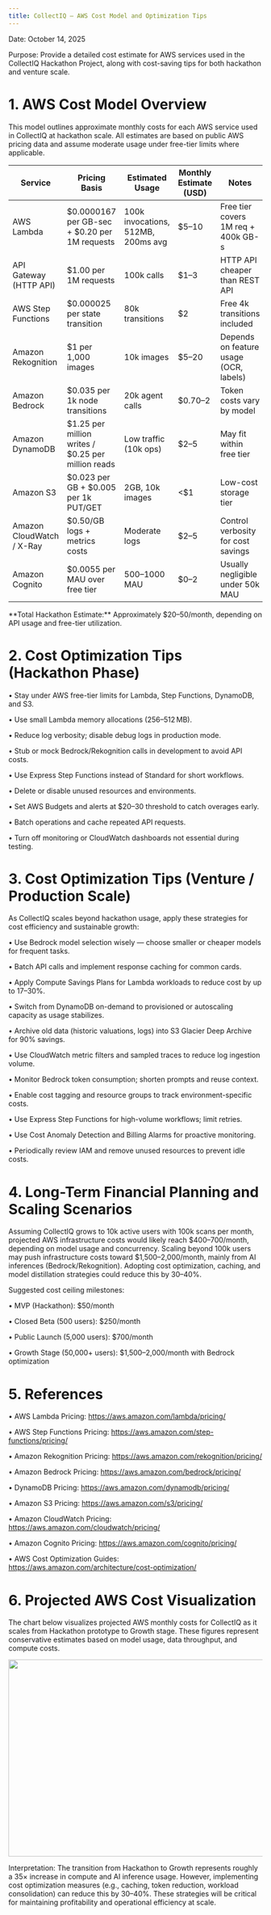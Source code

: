 ```yaml
---
title: CollectIQ — AWS Cost Model and Optimization Tips
---
```


Date: October 14, 2025

Purpose: Provide a detailed cost estimate for AWS services used in the CollectIQ Hackathon Project, along with cost-saving tips for both hackathon and venture scale.

# 1. AWS Cost Model Overview

This model outlines approximate monthly costs for each AWS service used in CollectIQ at hackathon scale. All estimates are based on public AWS pricing data and assume moderate usage under free-tier limits where applicable.

| Service | Pricing Basis | Estimated Usage | Monthly Estimate (USD) | Notes |
|----|----|----|----|----|
| AWS Lambda | \$0.0000167 per GB-sec + \$0.20 per 1M requests | 100k invocations, 512MB, 200ms avg | \$5–10 | Free tier covers 1M req + 400k GB-s |
| API Gateway (HTTP API) | \$1.00 per 1M requests | 100k calls | \$1–3 | HTTP API cheaper than REST API |
| AWS Step Functions | \$0.000025 per state transition | 80k transitions | \$2 | Free 4k transitions included |
| Amazon Rekognition | \$1 per 1,000 images | 10k images | \$5–20 | Depends on feature usage (OCR, labels) |
| Amazon Bedrock | \$0.035 per 1k node transitions | 20k agent calls | \$0.70–2 | Token costs vary by model |
| Amazon DynamoDB | \$1.25 per million writes / \$0.25 per million reads | Low traffic (10k ops) | \$2–5 | May fit within free tier |
| Amazon S3 | \$0.023 per GB + \$0.005 per 1k PUT/GET | 2GB, 10k images | \<\$1 | Low-cost storage tier |
| Amazon CloudWatch / X-Ray | \$0.50/GB logs + metrics costs | Moderate logs | \$2–5 | Control verbosity for cost savings |
| Amazon Cognito | \$0.0055 per MAU over free tier | 500–1000 MAU | \$0–2 | Usually negligible under 50k MAU |

\*\*Total Hackathon Estimate:\*\* Approximately \$20–50/month, depending on API usage and free-tier utilization.

# 2. Cost Optimization Tips (Hackathon Phase)

• Stay under AWS free-tier limits for Lambda, Step Functions, DynamoDB, and S3.

• Use small Lambda memory allocations (256–512 MB).

• Reduce log verbosity; disable debug logs in production mode.

• Stub or mock Bedrock/Rekognition calls in development to avoid API costs.

• Use Express Step Functions instead of Standard for short workflows.

• Delete or disable unused resources and environments.

• Set AWS Budgets and alerts at \$20–30 threshold to catch overages early.

• Batch operations and cache repeated API requests.

• Turn off monitoring or CloudWatch dashboards not essential during testing.

# 3. Cost Optimization Tips (Venture / Production Scale)

As CollectIQ scales beyond hackathon usage, apply these strategies for cost efficiency and sustainable growth:

• Use Bedrock model selection wisely — choose smaller or cheaper models for frequent tasks.

• Batch API calls and implement response caching for common cards.

• Apply Compute Savings Plans for Lambda workloads to reduce cost by up to 17–30%.

• Switch from DynamoDB on-demand to provisioned or autoscaling capacity as usage stabilizes.

• Archive old data (historic valuations, logs) into S3 Glacier Deep Archive for 90% savings.

• Use CloudWatch metric filters and sampled traces to reduce log ingestion volume.

• Monitor Bedrock token consumption; shorten prompts and reuse context.

• Enable cost tagging and resource groups to track environment-specific costs.

• Use Express Step Functions for high-volume workflows; limit retries.

• Use Cost Anomaly Detection and Billing Alarms for proactive monitoring.

• Periodically review IAM and remove unused resources to prevent idle costs.

# 4. Long-Term Financial Planning and Scaling Scenarios

Assuming CollectIQ grows to 10k active users with 100k scans per month, projected AWS infrastructure costs would likely reach \$400–700/month, depending on model usage and concurrency. Scaling beyond 100k users may push infrastructure costs toward \$1,500–2,000/month, mainly from AI inferences (Bedrock/Rekognition). Adopting cost optimization, caching, and model distillation strategies could reduce this by 30–40%.

Suggested cost ceiling milestones:

• MVP (Hackathon): \$50/month

• Closed Beta (500 users): \$250/month

• Public Launch (5,000 users): \$700/month

• Growth Stage (50,000+ users): \$1,500–2,000/month with Bedrock optimization

# 5. References

• AWS Lambda Pricing: https://aws.amazon.com/lambda/pricing/

• AWS Step Functions Pricing: https://aws.amazon.com/step-functions/pricing/

• Amazon Rekognition Pricing: https://aws.amazon.com/rekognition/pricing/

• Amazon Bedrock Pricing: https://aws.amazon.com/bedrock/pricing/

• DynamoDB Pricing: https://aws.amazon.com/dynamodb/pricing/

• Amazon S3 Pricing: https://aws.amazon.com/s3/pricing/

• Amazon CloudWatch Pricing: https://aws.amazon.com/cloudwatch/pricing/

• Amazon Cognito Pricing: https://aws.amazon.com/cognito/pricing/

• AWS Cost Optimization Guides: https://aws.amazon.com/architecture/cost-optimization/

# 6. Projected AWS Cost Visualization

The chart below visualizes projected AWS monthly costs for CollectIQ as it scales from Hackathon prototype to Growth stage. These figures represent conservative estimates based on model usage, data throughput, and compute costs.

<img src="./DevOps/media/media/image1.png" style="width:6.5in;height:4.0625in" />

Interpretation: The transition from Hackathon to Growth represents roughly a 35× increase in compute and AI inference usage. However, implementing cost optimization measures (e.g., caching, token reduction, workload consolidation) can reduce this by 30–40%. These strategies will be critical for maintaining profitability and operational efficiency at scale.
